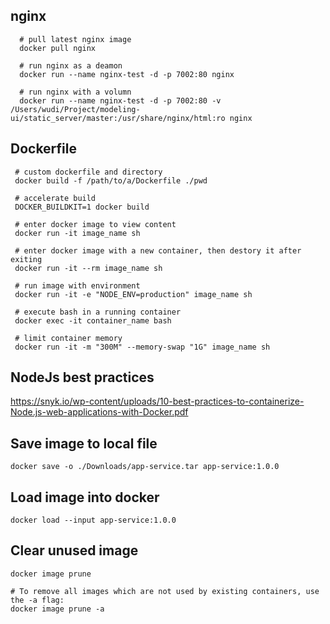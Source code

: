 ## nginx

```
  # pull latest nginx image
  docker pull nginx

  # run nginx as a deamon
  docker run --name nginx-test -d -p 7002:80 nginx

  # run nginx with a volumn
  docker run --name nginx-test -d -p 7002:80 -v /Users/wudi/Project/modeling-ui/static_server/master:/usr/share/nginx/html:ro nginx
```

## Dockerfile
```
 # custom dockerfile and directory
 docker build -f /path/to/a/Dockerfile ./pwd

 # accelerate build
 DOCKER_BUILDKIT=1 docker build

 # enter docker image to view content
 docker run -it image_name sh

 # enter docker image with a new container, then destory it after exiting
 docker run -it --rm image_name sh

 # run image with environment
 docker run -it -e "NODE_ENV=production" image_name sh

 # execute bash in a running container
 docker exec -it container_name bash

 # limit container memory
 docker run -it -m "300M" --memory-swap "1G" image_name sh
```

## NodeJs best practices

https://snyk.io/wp-content/uploads/10-best-practices-to-containerize-Node.js-web-applications-with-Docker.pdf

## Save image to local file
```
docker save -o ./Downloads/app-service.tar app-service:1.0.0
```

## Load image into docker
```
docker load --input app-service:1.0.0
```

## Clear unused image
```
docker image prune

# To remove all images which are not used by existing containers, use the -a flag:
docker image prune -a
```